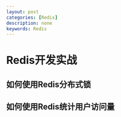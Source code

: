 ```yaml
---
layout: post
categories: [Redis]
description: none
keywords: Redis
---
```

# Redis开发实战

## 如何使用Redis分布式锁

## 如何使用Redis统计用户访问量